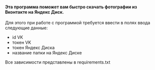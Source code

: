 #### Эта программа поможет вам быстро скачать фотографии из Вконтакте на Яндекс Диск. 

Для этого при работе с программой требуется ввести в полях ввода следующие данные:
- id VK
- токен VK
- токен Яндекс Диска
- название папки на Яндекс Диске

Все зависимости представлены в requirements.txt
